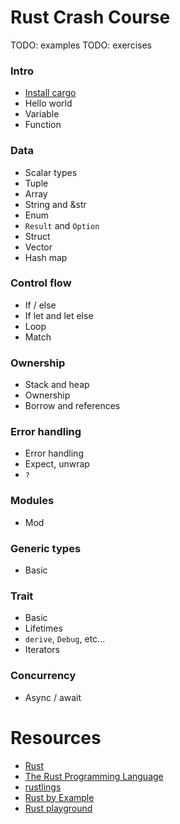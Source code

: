 # Rust Crash Course

TODO: examples
TODO: exercises

### Intro

- [Install cargo](./notes/install.md)
- Hello world
- Variable
- Function

### Data

- Scalar types
- Tuple
- Array
- String and &str
- Enum
- `Result` and `Option`
- Struct
- Vector
- Hash map

### Control flow

- If / else
- If let and let else
- Loop
- Match

### Ownership

- Stack and heap
- Ownership
- Borrow and references

### Error handling

- Error handling
- Expect, unwrap
- `?`

### Modules

- Mod

### Generic types

- Basic

### Trait

- Basic
- Lifetimes
- `derive`, `Debug`, etc...
- Iterators

### Concurrency

- Async / await

# Resources

- [Rust](https://www.rust-lang.org/)
- [The Rust Programming Language](https://doc.rust-lang.org/book/)
- [rustlings](https://github.com/rust-lang/rustlings/)
- [Rust by Example](https://doc.rust-lang.org/rust-by-example/)
- [Rust playground](https://play.rust-lang.org/)
